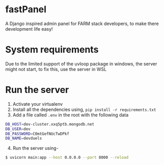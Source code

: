 # fastPanel
A Django inspired admin panel for FARM stack developers, to make there development life easy!

# System requirements
Due to the limited support of the uvloop package in windows, the server might not start, to fix this, use the server in WSL

# Run the server
1. Activate your virtualenv
2. Install all the dependencies using, `pip install -r requirements.txt`
3. Add a file called `.env`  in the root with the following data
```bash
DB_HOST=dev-cluster.xxq5ptb.mongodb.net
DB_USER=dev
DB_PASSWORD=C0mtGefNUcTwDPkf
DB_NAME=devduels
```
4. Run the server using-
```bash
$ uvicorn main:app --host 0.0.0.0 --port 8000 --reload
```